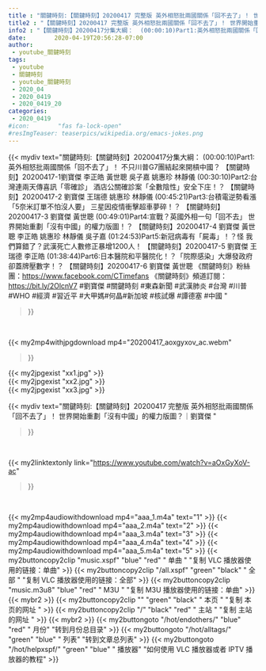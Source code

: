 ```yaml
---
title : "關鍵時刻:【關鍵時刻】20200417 完整版 英外相怒批兩國關係「回不去了」！ 世界開始重劃「沒有中國」的權力版圖？｜劉寶傑 "
title2 : "【關鍵時刻】20200417 完整版 英外相怒批兩國關係「回不去了」！ 世界開始重劃「沒有中國」的權力版圖？｜劉寶傑 "
info2 : "【關鍵時刻】20200417分集大綱：  (00:00:10)Part1:英外相怒批兩國關係「回不去了」！ 不只川普G7團結起來開槓中國？ 【關鍵時刻】20200417-1劉寶傑 李正皓 黃世聰 吳子嘉 姚惠珍 林靜儀  (00:30:10)Part2:台灣連兩天傳喜訊「零確診」 酒店公關確診案「全數陰性」安全下庄！？ 【關鍵時刻】20200417-2 劉寶傑 王瑞德 姚惠珍 林靜儀  (00:45:21)Part3:台積電逆勢看漲「5奈米訂單不怕沒人要」 三星因疫情衝擊超車夢碎！？ 【關鍵時刻】20200417-3 劉寶傑 黃世聰  (00:49:01)Part4:宣戰？英國外相一句「回不去」 世界開始重劃「沒有中國」的權力版圖！？ 【關鍵時刻】20200417-4 劉寶傑 黃世聰 李正皓 姚惠珍 林靜儀 吳子嘉  (01:24:53)Part5:新冠病毒有「屍毒」！？怪 我們算錯了？武漢死亡人數修正暴增1200人！ 【關鍵時刻】20200417-5 劉寶傑 王瑞德 李正皓  (01:38:44)Part6:日本醫院和平醫院化！？「院際感染」大爆發政府卻蓋牌壓數字！？ 【關鍵時刻】20200417-6 劉寶傑 黃世聰  《關鍵時刻》粉絲團：https://www.facebook.com/CTimefans 《關鍵時刻》頻道訂閱：https://bit.ly/2OlcnV7  #劉寶傑 #關鍵時刻 #東森新聞 #武漢肺炎 #台灣 #川普#WHO #經濟 #習近平 #大甲媽#何晶#新加坡 #核試爆 #譚德塞 #中國 "
date:        2020-04-19T20:56:28-07:00
author:
 - youtube_關鍵時刻
tags:
 - youtube
 - 關鍵時刻
 - youtube_關鍵時刻
 - 2020_04
 - 2020_0419
 - 2020_0419_20
categories:
 - 2020_0419
#icon:        "fas fa-lock-open"
#resImgTeaser: teaserpics/wikipedia.org/emacs-jokes.png
---
```


{{< mydiv text="關鍵時刻:【關鍵時刻】20200417分集大綱：  (00:00:10)Part1:英外相怒批兩國關係「回不去了」！ 不只川普G7團結起來開槓中國？ 【關鍵時刻】20200417-1劉寶傑 李正皓 黃世聰 吳子嘉 姚惠珍 林靜儀  (00:30:10)Part2:台灣連兩天傳喜訊「零確診」 酒店公關確診案「全數陰性」安全下庄！？ 【關鍵時刻】20200417-2 劉寶傑 王瑞德 姚惠珍 林靜儀  (00:45:21)Part3:台積電逆勢看漲「5奈米訂單不怕沒人要」 三星因疫情衝擊超車夢碎！？ 【關鍵時刻】20200417-3 劉寶傑 黃世聰  (00:49:01)Part4:宣戰？英國外相一句「回不去」 世界開始重劃「沒有中國」的權力版圖！？ 【關鍵時刻】20200417-4 劉寶傑 黃世聰 李正皓 姚惠珍 林靜儀 吳子嘉  (01:24:53)Part5:新冠病毒有「屍毒」！？怪 我們算錯了？武漢死亡人數修正暴增1200人！ 【關鍵時刻】20200417-5 劉寶傑 王瑞德 李正皓  (01:38:44)Part6:日本醫院和平醫院化！？「院際感染」大爆發政府卻蓋牌壓數字！？ 【關鍵時刻】20200417-6 劉寶傑 黃世聰  《關鍵時刻》粉絲團：https://www.facebook.com/CTimefans 《關鍵時刻》頻道訂閱：https://bit.ly/2OlcnV7  #劉寶傑 #關鍵時刻 #東森新聞 #武漢肺炎 #台灣 #川普#WHO #經濟 #習近平 #大甲媽#何晶#新加坡 #核試爆 #譚德塞 #中國 "
>}}
<br>


{{< my2mp4withjpgdownload mp4="20200417_aoxgyxov_ac.webm"
>}}

{{< my2jpgexist "xx1.jpg" >}}<br>
{{< my2jpgexist "xx2.jpg" >}}<br>
{{< my2jpgexist "xx3.jpg" >}}<br>



{{< mydiv text="關鍵時刻:【關鍵時刻】20200417 完整版 英外相怒批兩國關係「回不去了」！ 世界開始重劃「沒有中國」的權力版圖？｜劉寶傑 "
>}}
<br>

{{< my2linktextonly link="https://www.youtube.com/watch?v=aOxGyXoV-ac"
>}}


<br>

{{< my2mp4audiowithdownload mp4="aaa_1.m4a"    text="1" >}}
{{< my2mp4audiowithdownload mp4="aaa_2.m4a"    text="2" >}}
{{< my2mp4audiowithdownload mp4="aaa_3.m4a"    text="3" >}}
{{< my2mp4audiowithdownload mp4="aaa_4.m4a"    text="4" >}}
{{< my2mp4audiowithdownload mp4="aaa_5.m4a"    text="5" >}}
{{< my2buttoncopy2clip "music.xspf"        "blue"   "red"    " 单曲 "  "复制 VLC 播放器使用的链接：单曲" >}} {{< my2buttoncopy2clip "/all.xspf"         "green"  "black"  " 全部 "  "复制 VLC 播放器使用的链接：全部" >}} {{< my2buttoncopy2clip "music.m3u8"        "blue"   "red"    " M3U  "    "复制 M3U 播放器使用的链接：单曲" >}} {{< mybr2 >}} {{< my2buttoncopy2clip ""                  "green"  "black"  " 本页 "    "复制 本页的网址 " >}} {{< my2buttoncopy2clip "/"                 "black"  "red"    " 主站 "    "复制 主站的网址 " >}} {{< mybr2 >}} {{< my2buttongoto      "/hot/endothers/"   "blue"   "red"    " 月份"   "转到月份总目录" >}} {{< my2buttongoto      "/hot/alltags/"     "green"  "blue"   " 列表"   "转到文章总列表" >}} {{< my2buttongoto      "/hot/helpxspf/"    "green"  "blue"   " 播放器" "如何使用 VLC 播放器或者 IPTV 播放器的教程" >}} 
